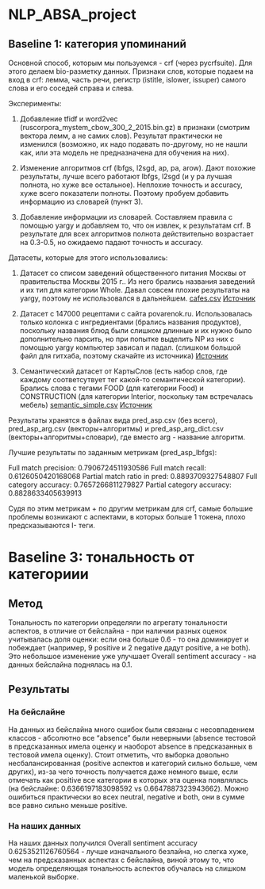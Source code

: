 # NLP_ABSA_project

## Baseline 1: категория упоминаний

Основной способ, которым мы пользуемся - crf (через pycrfsuite). Для этого делаем bio-разметку данных.
Признаки слов, которые подаем на вход в crf: лемма, часть речи, регистр (istitle, islower, issuper) самого слова и его соседей справа и слева.

Эксперименты:

1) Добавление tfidf и word2vec (ruscorpora_mystem_cbow_300_2_2015.bin.gz) в признаки (смотрим вектора лемм, а не самих слов). Результат практически не изменился (возможно, их надо подавать по-другому, но не нашли как, или эта модель не предназначена для обучения на них).

2) Изменение алгоритмов crf (lbfgs, l2sgd, ap, pa, arow). Дают похожие результаты, лучше всего работают lbfgs, l2sgd  (и у pa лучшая полнота, но хуже все остальное). Неплохие точность и accuracy, хуже всего показатели полноты. Поэтому пробуем добавить информацию из словарей (пункт 3). 

3) Добавление информации из словарей. Составляем правила с помощью yargy и добавляем то, что он извлек, к результатам crf. В результате для всех алгоритмов полнота действительно возрастает на 0.3-0.5, но ожидаемо падают точность и accuracy. 

Датасеты, которые для этого использовались:

1) Датасет со списом заведений общественного питания Москвы от правительства Москвы 2015 г.. Из него брались названия заведений и их тип для категории Whole. Давал совсем плохие результаты на yargy, поэтому не использовался в дальнейшем. [cafes.csv](https://github.com/ddrodionova/NLP_ABSA_project/tree/main/category/cafes.csv) [Источник](https://data.gov.ru/opendata/7710881420-obshchestvennoe)

2) Датасет с 147000 рецептами с сайта povarenok.ru. Использовалась только колонка с ингредиентами (брались названия продуктов), поскольку названия блюд были слишком длинные и их нужно было дополнительно парсить, но при попытке выделить NP из них с помощью yargy компьютер зависал и падал. (слишком большой файл для гитхаба, поэтому скачайте из источника) [Источник](https://www.kaggle.com/rogozinushka/povarenok-recipes)

3) Семантический датасет от КартыСлов (есть набор слов, где каждому соответсутвует тег какой-то семантической категории). Брались слова с тегами FOOD (для категории Food) и CONSTRUCTION (для категории Interior, поскольку там встречалась мебель) [semantic_simple.csv](https://github.com/ddrodionova/NLP_ABSA_project/tree/main/category/semantic_simple.csv) [Источник](https://raw.githubusercontent.com/dkulagin/kartaslov/master/dataset/open_semantics/simple/semantics_simple.csv)

Результаты хранятся в файлах вида pred_asp.csv (без всего), pred_asp_arg.csv (векторы+алгоритмы) и pred_asp_arg_dict.csv (векторы+алгоритмы+словари), где вместо arg -  название алгоритм.

Лучшие результаты по заданным метрикам (pred_asp_lbfgs):

Full match precision: 0.7906724511930586
Full match recall: 0.6126050420168068
Partial match ratio in pred: 0.8893709327548807
Full category accuracy: 0.7657266811279827
Partial category accuracy: 0.8828633405639913

Судя по этим метрикам + по другим метрикам для crf, самые большие проблемы возникают с аспектами, в которых больше 1 токена, плохо предсказываются I- теги.

# Baseline 3: тональность от категориии


## Метод
Тональность по категории определяли по агрегату тональности аспектов, в отличие от бейслайна - при наличии разных оценок учитывалась доля оценки: если она больше 0.6 - то она доминирует и побеждает (например, 9 positive и 2 negative дадут positive, а не both). Это небольшое изменение уже улучшает Overall sentiment accuracy - на данных бейслайна поднялась на 0.1. 

## Результаты
### На бейслайне
На данных из бейслайна много ошибок были связаны с несовпадением классов - абсолютно все “absence” были неверными (absence тестовой в предсказанных имела оценку и наоборот absence в предсказанных в тестовой имела оценку).
Стоит отметить, что выборка довольно несбалансированная (positive аспектов и категорий сильно больше, чем других), из-за чего точность получается даже немного выше, если отмечать как positive все категории в которых эта оценка появлялась (на бейслайне: 0.6366197183098592 vs 0.6647887323943662). Можно ошибиться практически во всех neutral, negative и both, они в сумме все равно сильно меньше positive.

### На наших данных
На наших данных получился Overall sentiment accuracy 0.6253521126760564 - лучше изначального безлайна, но слегка хуже, чем на предсказанных аспектах с бейслайна, виной этому то, что модель определяющая тональность аспектов обучалась на слишком маленькой выборке.
